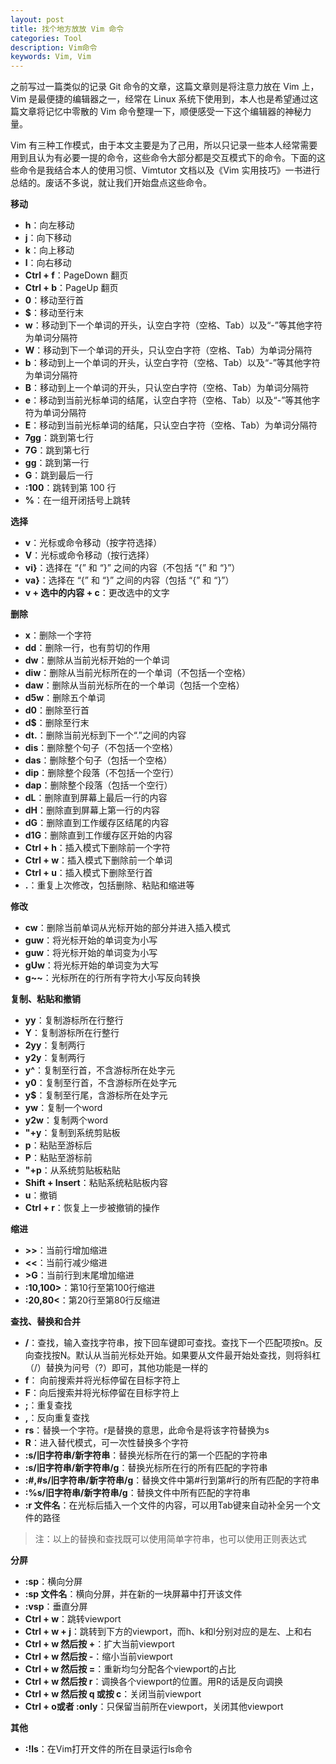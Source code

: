 ```yaml
---
layout: post
title: 找个地方放放 Vim 命令
categories: Tool
description: Vim命令
keywords: Vim, Vim
---
```


之前写过一篇类似的记录 Git 命令的文章，这篇文章则是将注意力放在 Vim 上，Vim 是最便捷的编辑器之一，经常在 Linux 系统下使用到，本人也是希望通过这篇文章将记忆中零散的 Vim 命令整理一下，顺便感受一下这个编辑器的神秘力量。

Vim 有三种工作模式，由于本文主要是为了己用，所以只记录一些本人经常需要用到且认为有必要一提的命令，这些命令大部分都是交互模式下的命令。下面的这些命令是我结合本人的使用习惯、Vimtutor 文档以及《Vim 实用技巧》一书进行总结的。废话不多说，就让我们开始盘点这些命令。

**移动**

- **h**：向左移动
- **j**：向下移动
- **k**：向上移动
- **l**：向右移动
- **Ctrl + f**：PageDown 翻页
- **Ctrl + b**：PageUp 翻页
- **0**：移动至行首
- **$**：移动至行末
- **w**：移动到下一个单词的开头，认空白字符（空格、Tab）以及“-”等其他字符为单词分隔符
- **W**：移动到下一个单词的开头，只认空白字符（空格、Tab）为单词分隔符
- **b**：移动到上一个单词的开头，认空白字符（空格、Tab）以及“-”等其他字符为单词分隔符
- **B**：移动到上一个单词的开头，只认空白字符（空格、Tab）为单词分隔符
- **e**：移动到当前光标单词的结尾，认空白字符（空格、Tab）以及“-”等其他字符为单词分隔符
- **E**：移动到当前光标单词的结尾，只认空白字符（空格、Tab）为单词分隔符
- **7gg**：跳到第七行
- **7G**：跳到第七行
- **gg**：跳到第一行
- **G**：跳到最后一行
- **:100**：跳转到第 100 行
- **%**：在一组开闭括号上跳转

**选择**

- **v**：光标或命令移动（按字符选择）
- **V**：光标或命令移动（按行选择）
- **vi}**：选择在 “{” 和 “}” 之间的内容（不包括 “{” 和 “}”）
- **va}**：选择在 “{” 和 “}” 之间的内容（包括 “{” 和 “}”）
- **v + 选中的内容 + c**：更改选中的文字

**删除**

- **x**：删除一个字符
- **dd**：删除一行，也有剪切的作用
- **dw**：删除从当前光标开始的一个单词
- **diw**：删除从当前光标所在的一个单词（不包括一个空格）
- **daw**：删除从当前光标所在的一个单词（包括一个空格）
- **d5w**：删除五个单词
- **d0**：删除至行首
- **d$**：删除至行末
- **dt.**：删除当前光标到下一个“.”之间的内容
- **dis**：删除整个句子（不包括一个空格）
- **das**：删除整个句子（包括一个空格）
- **dip**：删除整个段落（不包括一个空行）
- **dap**：删除整个段落（包括一个空行）
- **dL**：删除直到屏幕上最后一行的内容
- **dH**：删除直到屏幕上第一行的内容
- **dG**：删除直到工作缓存区结尾的内容
- **d1G**：删除直到工作缓存区开始的内容
- **Ctrl + h**：插入模式下删除前一个字符
- **Ctrl + w**：插入模式下删除前一个单词
- **Ctrl + u**：插入模式下删除至行首
- **.**：重复上次修改，包括删除、粘贴和缩进等

**修改**

- **cw**：删除当前单词从光标开始的部分并进入插入模式
- **guw**：将光标开始的单词变为小写
- **guw**：将光标开始的单词变为小写
- **gUw**：将光标开始的单词变为大写
- **g~~**：光标所在的行所有字符大小写反向转换

**复制、粘贴和撤销**

- **yy**：复制游标所在行整行
- **Y**：复制游标所在行整行
- **2yy**：复制两行
- **y2y**：复制两行
- **y^**：复制至行首，不含游标所在处字元
- **y0**：复制至行首，不含游标所在处字元
- **y$**：复制至行尾，含游标所在处字元
- **yw**：复制一个word
- **y2w**：复制两个word
- **"+y**：复制到系统剪贴板
- **p**：粘贴至游标后
- **P**：粘贴至游标前
- **"+p**：从系统剪贴板粘贴
- **Shift + Insert**：粘贴系统粘贴板内容
- **u**：撤销
- **Ctrl + r**：恢复上一步被撤销的操作

**缩进**

- **>>**：当前行增加缩进
- **<<**：当前行减少缩进
- **>G**：当前行到末尾增加缩进
- **:10,100>**：第10行至第100行缩进
- **:20,80<**：第20行至第80行反缩进

**查找、替换和合并**

- **/**：查找，输入查找字符串，按下回车键即可查找。查找下一个匹配项按n。反向查找按N。默认从当前光标处开始。如果要从文件最开始处查找，则将斜杠（/）替换为问号（?）即可，其他功能是一样的
- **f**： 向前搜索并将光标停留在目标字符上
- **F**：向后搜索并将光标停留在目标字符上
- **;**：重复查找
- **,**：反向重复查找
- **rs**：替换一个字符。r是替换的意思，此命令是将该字符替换为s
- **R**：进入替代模式，可一次性替换多个字符
- **:s/旧字符串/新字符串**：替换光标所在行的第一个匹配的字符串
- **:s/旧字符串/新字符串/g**：替换光标所在行的所有匹配的字符串
- **:#,#s/旧字符串/新字符串/g**：替换文件中第#行到第#行的所有匹配的字符串
- **:%s/旧字符串/新字符串/g**：替换文件中所有匹配的字符串
- **:r 文件名**：在光标后插入一个文件的内容，可以用Tab键来自动补全另一个文件的路径

> 注：以上的替换和查找既可以使用简单字符串，也可以使用正则表达式

**分屏**

- **:sp**：横向分屏
- **:sp 文件名**：横向分屏，并在新的一块屏幕中打开该文件
- **:vsp**：垂直分屏
- **Ctrl + w**：跳转viewport
- **Ctrl + w + j**：跳转到下方的viewport，而h、k和l分别对应的是左、上和右
- **Ctrl + w 然后按 +**：扩大当前viewport
- **Ctrl + w 然后按 -**：缩小当前viewport
- **Ctrl + w 然后按 =**：重新均匀分配各个viewport的占比
- **Ctrl + w 然后按 r**：调换各个viewport的位置。用R的话是反向调换
- **Ctrl + w 然后按 q 或按 c**：关闭当前viewport
- **Ctrl + o或者 :only**：只保留当前所在viewport，关闭其他viewport

**其他**

- **:!ls**：在Vim打开文件的所在目录运行ls命令